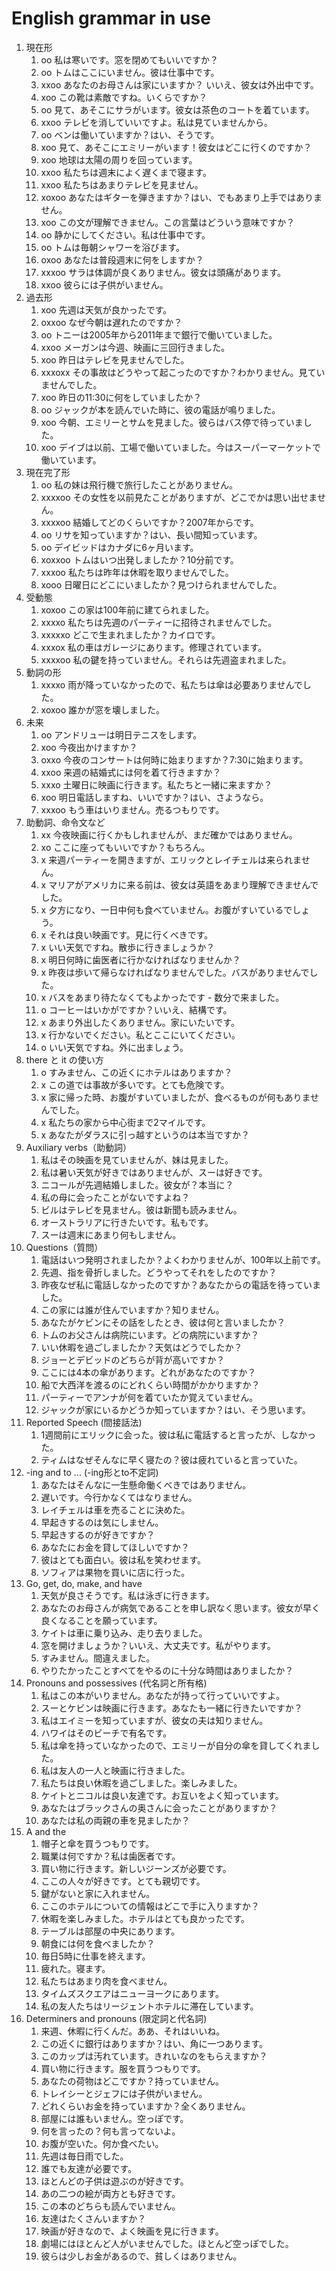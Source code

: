 # English grammar in use

1. 現在形
    1.  oo 私は寒いです。窓を閉めてもいいですか？
    2.  oo トムはここにいません。彼は仕事中です。
    3.  xxoo あなたのお母さんは家にいますか？ いいえ、彼女は外出中です。
    4.  xoo この靴は素敵ですね。いくらですか？
    5.  oo 見て、あそこにサラがいます。彼女は茶色のコートを着ています。
    6.  xxoo テレビを消していいですよ。私は見ていませんから。
    7.  oo ベンは働いていますか？はい、そうです。
    8.  xoo 見て、あそこにエミリーがいます！彼女はどこに行くのですか？
    9.  xoo 地球は太陽の周りを回っています。
    10. xxoo 私たちは週末によく遅くまで寝ます。
    11. xxoo 私たちはあまりテレビを見ません。
    12. xoxoo あなたはギターを弾きますか？はい、でもあまり上手ではありません。
    13. xoo この文が理解できません。この言葉はどういう意味ですか？
    14. oo 静かにしてください。私は仕事中です。
    15. oo トムは毎朝シャワーを浴びます。
    16. oxoo あなたは普段週末に何をしますか？
    17. xxxoo サラは体調が良くありません。彼女は頭痛があります。
    18. xxoo 彼らには子供がいません。
2. 過去形
    1.  xoo 先週は天気が良かったです。
    2.  oxxoo なぜ今朝は遅れたのですか？
    3.  oo トニーは2005年から2011年まで銀行で働いていました。
    4.  xxoo メーガンは今週、映画に三回行きました。
    5.  xoo 昨日はテレビを見ませんでした。
    6.  xxxoxx その事故はどうやって起こったのですか？わかりません。見ていませんでした。
    7.  xoo 昨日の11:30に何をしていましたか？
    8.  oo ジャックが本を読んでいた時に、彼の電話が鳴りました。
    9.  xoo 今朝、エミリーとサムを見ました。彼らはバス停で待っていました。
    10. xoo デイブは以前、工場で働いていました。今はスーパーマーケットで働いています。
3. 現在完了形
    1. oo 私の妹は飛行機で旅行したことがありません。
    2. xxxxoo その女性を以前見たことがありますが、どこでかは思い出せません。
    3. xxxxoo 結婚してどのくらいですか？2007年からです。
    4. oo リサを知っていますか？はい、長い間知っています。
    5. oo デイビッドはカナダに6ヶ月います。
    6. xoxxoo トムはいつ出発しましたか？10分前です。
    7. xxxoo 私たちは昨年は休暇を取りませんでした。
    8. xooo 日曜日にどこにいましたか？見つけられませんでした。
4. 受動態
    1. xoxoo この家は100年前に建てられました。
    2. xxxxo 私たちは先週のパーティーに招待されませんでした。
    3. xxxxxo どこで生まれましたか？カイロです。
    4. xxxox 私の車はガレージにあります。修理されています。
    5. xxxxoo 私の鍵を持っていません。それらは先週盗まれました。
5. 動詞の形
    1. xxxxo 雨が降っていなかったので、私たちは傘は必要ありませんでした。
    2. xoxoo 誰かが窓を壊しました。
6. 未来
    1. oo アンドリューは明日テニスをします。
    2. xoo 今夜出かけますか？
    3. oxxo 今夜のコンサートは何時に始まりますか？7:30に始まります。
    4. xxoo 来週の結婚式には何を着て行きますか？
    5. xxxo 土曜日に映画に行きます。私たちと一緒に来ますか？
    6. xoo 明日電話しますね、いいですか？はい、さようなら。
    7. xxxoo もう車はいりません。売るつもりです。
7. 助動詞、命令文など
    1. xx 今夜映画に行くかもしれませんが、まだ確かではありません。
    2. xo ここに座ってもいいですか？もちろん。
    3. x 来週パーティーを開きますが、エリックとレイチェルは来られません。
    4. x マリアがアメリカに来る前は、彼女は英語をあまり理解できませんでした。
    5. x 夕方になり、一日中何も食べていません。お腹がすいているでしょう。
    6. x それは良い映画です。見に行くべきです。
    7. x いい天気ですね。散歩に行きましょうか？
    8. x 明日何時に歯医者に行かなければなりませんか？
    9. x 昨夜は歩いて帰らなければなりませんでした。バスがありませんでした。
    10. x バスをあまり待たなくてもよかったです - 数分で来ました。
    11. o コーヒーはいかがですか？いいえ、結構です。
    12. x あまり外出したくありません。家にいたいです。
    13. x 行かないでください。私とここにいてください。
    14. o いい天気ですね。外に出ましょう。
8. there と it の使い方
    1. o すみません、この近くにホテルはありますか？
    2. x この道では事故が多いです。とても危険です。
    3. x 家に帰った時、お腹がすいていましたが、食べるものが何もありませんでした。
    4. x 私たちの家から中心街まで2マイルです。
    5. x あなたがダラスに引っ越すというのは本当ですか？
9. Auxiliary verbs（助動詞）
    1. 私はその映画を見ていませんが、妹は見ました。
    2. 私は暑い天気が好きではありませんが、スーは好きです。
    3. ニコールが先週結婚しました。彼女が？本当に？
    4. 私の母に会ったことがないですよね？
    5. ビルはテレビを見ません。彼は新聞も読みません。
    6. オーストラリアに行きたいです。私もです。
    7. スーは週末にあまり何もしません。
10. Questions（質問）
    1. 電話はいつ発明されましたか？よくわかりませんが、100年以上前です。
    2. 先週、指を骨折しました。どうやってそれをしたのですか？
    3. 昨夜なぜ私に電話しなかったのですか？あなたからの電話を待っていました。
    4. この家には誰が住んでいますか？知りません。
    5. あなたがケビンにその話をしたとき、彼は何と言いましたか？
    6. トムのお父さんは病院にいます。どの病院にいますか？
    7. いい休暇を過ごしましたか？天気はどうでしたか？
    8. ジョーとデビッドのどちらが背が高いですか？
    9. ここには4本の傘があります。どれがあなたのですか？
    10. 船で大西洋を渡るのにどれくらい時間がかかりますか？
    11. パーティーでアンナが何を着ていたか覚えていません。
    12. ジャックが家にいるかどうか知っていますか？はい、そう思います。
11. Reported Speech (間接話法)
    1.  1週間前にエリックに会った。彼は私に電話すると言ったが、しなかった。
    2.  ティムはなぜそんなに早く寝たの？彼は疲れていると言っていた。
12. -ing and to ... (-ing形とto不定詞)
    1. あなたはそんなに一生懸命働くべきではありません。
    2. 遅いです。今行かなくてはなりません。
    3. レイチェルは車を売ることに決めた。
    4. 早起きするのは気にしません。
    5. 早起きするのが好きですか？
    6. あなたにお金を貸してほしいですか？
    7. 彼はとても面白い。彼は私を笑わせます。
    8. ソフィアは果物を買いに店に行った。
13. Go, get, do, make, and have
    1.  天気が良さそうです。私は泳ぎに行きます。
    2.  あなたのお母さんが病気であることを申し訳なく思います。彼女が早く良くなることを願っています。
    3.  ケイトは車に乗り込み、走り去りました。
    4.  窓を開けましょうか？いいえ、大丈夫です。私がやります。
    5.  すみません。間違えました。
    6.  やりたかったことすべてをやるのに十分な時間はありましたか？
14. Pronouns and possessives (代名詞と所有格)
    1.  私はこの本がいりません。あなたが持って行っていいですよ。
    2.  スーとケビンは映画に行きます。あなたも一緒に行きたいですか？
    3.  私はエイミーを知っていますが、彼女の夫は知りません。
    4.  ハワイはそのビーチで有名です。
    5.  私は傘を持っていなかったので、エミリーが自分の傘を貸してくれました。
    6.  私は友人の一人と映画に行きました。
    7.  私たちは良い休暇を過ごしました。楽しみました。
    8.  ケイトとニコルは良い友達です。お互いをよく知っています。
    9.  あなたはブラックさんの奥さんに会ったことがありますか？
    10. あなたは私の両親の車を見ましたか？
15. A and the
    1.  帽子と傘を買うつもりです。
    2.  職業は何ですか？私は歯医者です。
    3.  買い物に行きます。新しいジーンズが必要です。
    4.  ここの人々が好きです。とても親切です。
    5.  鍵がないと家に入れません。
    6.  ここのホテルについての情報はどこで手に入りますか？
    7.  休暇を楽しみました。ホテルはとても良かったです。
    8.  テーブルは部屋の中央にあります。
    9.  朝食には何を食べましたか？
    10. 毎日5時に仕事を終えます。
    11. 疲れた。寝ます。
    12. 私たちはあまり肉を食べません。
    13. タイムズスクエアはニューヨークにあります。
    14. 私の友人たちはリージェントホテルに滞在しています。
16. Determiners and pronouns (限定詞と代名詞)
    1.  来週、休暇に行くんだ。ああ、それはいいね。
    2.  この近くに銀行はありますか？はい、角に一つあります。
    3.  このカップは汚れています。きれいなのをもらえますか？
    4.  買い物に行きます。服を買うつもりです。
    5.  あなたの荷物はどこですか？持っていません。
    6.  トレイシーとジェフには子供がいません。
    7.  どれくらいお金を持っていますか？全くありません。
    8.  部屋には誰もいません。空っぽです。
    9.  何を言ったの？何も言ってないよ。
    10. お腹が空いた。何か食べたい。
    11. 先週は毎日雨でした。
    12. 誰でも友達が必要です。
    13. ほとんどの子供は遊ぶのが好きです。
    14. あの二つの絵が両方とも好きです。
    15. この本のどちらも読んでいません。
    16. 友達はたくさんいますか？
    17. 映画が好きなので、よく映画を見に行きます。
    18. 劇場にはほとんど人がいませんでした。ほとんど空っぽでした。
    19. 彼らは少しお金があるので、貧しくはありません。